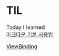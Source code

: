 # TIL
Today I learned   
[마크다운 기본 사용법](https://gist.github.com/ihoneymon/652be052a0727ad59601)

[ViewBinding](ViewBinding.md)
